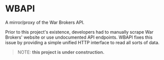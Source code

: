 # WBAPI

A mirror/proxy of the War Brokers API.

Prior to this project's existence, developers had to manually scrape
War Brokers' website or use undocumented API endpoints. WBAPI fixes this issue
by providing a simple unified HTTP interface to read all sorts of data.

> NOTE: **this project is under construction.**
